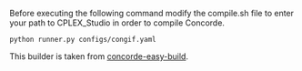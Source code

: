 Before executing the following command modify the compile.sh file to enter your path to CPLEX_Studio in order to compile Concorde.

```
python runner.py configs/congif.yaml
```

This builder is taken from [concorde-easy-build](https://github.com/alberto-santini/concorde-easy-build).